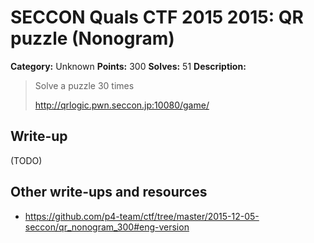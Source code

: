 # SECCON Quals CTF 2015 2015: QR puzzle (Nonogram)

**Category:** Unknown
**Points:** 300
**Solves:** 51
**Description:**

> Solve a puzzle 30 times
> 
> <http://qrlogic.pwn.seccon.jp:10080/game/>


## Write-up

(TODO)

## Other write-ups and resources

* <https://github.com/p4-team/ctf/tree/master/2015-12-05-seccon/qr_nonogram_300#eng-version>
